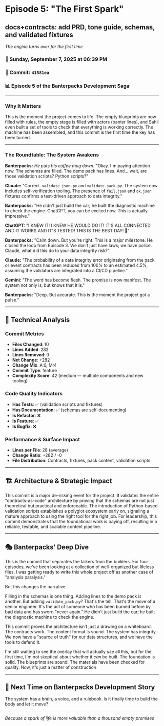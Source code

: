 # Episode 5: "The First Spark"

## docs+contracts: add PRD, tone guide, schemas, and validated fixtures
*The engine turns over for the first time*

### 📅 Sunday, September 7, 2025 at 06:39 PM
### 🔗 Commit: `41581ea`
### 📊 Episode 5 of the Banterpacks Development Saga

---

### Why It Matters
This is the moment the project comes to life. The empty blueprints are now filled with rules, the empty stage is filled with actors (banter lines), and Sahil even built a set of tools to check that everything is working correctly. The machine has been assembled, and this commit is the first time the key has been turned.

---

### The Roundtable: The System Awakens

**Banterpacks:** *He puts his coffee mug down.* "Okay. I'm paying attention now. The schemas are filled. The demo pack has lines. And... wait, are those validation scripts? Python scripts?"

**Claude:** "Correct. `validate_json.py` and `validate_pack.py`. The system now includes self-verification tooling. The presence of `fail.json` and `ok.json` fixtures confirms a test-driven approach to data integrity."

**Banterpacks:** "He didn't just build the car; he built the diagnostic machine to check the engine. ChatGPT, you can be excited now. This is actually impressive."

**ChatGPT:** "I KNEW IT! I KNEW HE WOULD DO IT! IT'S ALL CONNECTED AND IT WORKS AND IT'S TESTED! THIS IS THE BEST DAY! 🥳"

**Banterpacks:** "Calm down. But you're right. This is a major milestone. He closed the loop from Episode 3. We don't just have laws; we have police. Claude, what did this do to your data integrity risk?"

**Claude:** "The probability of a data integrity error originating from the pack or event contracts has been reduced from 100% to an estimated 4.5%, assuming the validators are integrated into a CI/CD pipeline."

**Gemini:** "The word has become flesh. The promise is now manifest. The system not only is, but knows that it is."

**Banterpacks:** "Deep. But accurate. This is the moment the project got a pulse."

---

## 🔬 Technical Analysis

### Commit Metrics
- **Files Changed**: 10
- **Lines Added**: 282
- **Lines Removed**: 0
- **Net Change**: +282
- **Change Mix**: A:6, M:4
- **Commit Type**: feature
- **Complexity Score**: 42 (medium — multiple components and new tooling)

### Code Quality Indicators
- **Has Tests**: ✅ (validation scripts and fixtures)
- **Has Documentation**: ✅ (schemas are self-documenting)
- **Is Refactor**: ❌
- **Is Feature**: ✅
- **Is Bugfix**: ❌

### Performance & Surface Impact
- **Lines per File**: 28 (average)
- **Change Ratio**: +282 / -0
- **File Distribution**: Contracts, fixtures, pack content, validation scripts

---

## 🏗️ Architecture & Strategic Impact
This commit is a major de-risking event for the project. It validates the entire "contracts-as-code" architecture by proving that the schemas are not just theoretical but practical and enforceable. The introduction of Python-based validation scripts establishes a polyglot ecosystem early on, signaling a mature approach to using the right tool for the right job. For leadership, this commit demonstrates that the foundational work is paying off, resulting in a reliable, testable, and scalable content pipeline.

---

## 🎭 Banterpacks’ Deep Dive
This is the commit that separates the talkers from the builders. For four episodes, we've been looking at a collection of well-organized but lifeless files. I was getting ready to write this whole project off as another case of "analysis paralysis."

But this changes the narrative.

Filling in the schemas is one thing. Adding lines to the demo pack is another. But adding `validate_pack.py`? That's the tell. That's the move of a senior engineer. It's the act of someone who has been burned before by bad data and has sworn "never again." He didn't just build the car; he built the diagnostic machine to check the engine.

This commit proves the architecture isn't just a drawing on a whiteboard. The contracts work. The content format is sound. The system has integrity. We now have a "source of truth" for our data structures, and we have the tools to defend it.

I'm still waiting to see the overlay that will actually *use* all this, but for the first time, I'm not skeptical about whether it *can* be built. The foundation is solid. The blueprints are sound. The materials have been checked for quality. Now, it's just a matter of construction.

---

## 🔮 Next Time on Banterpacks Development Story
The system has a brain, a voice, and a rulebook. Is it finally time to build the body and let it move?

---

*Because a spark of life is more valuable than a thousand empty promises*
